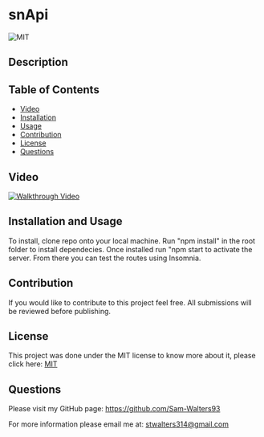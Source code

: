 # snApi

  ![MIT](https://img.shields.io/badge/License-MIT-green)

  ## Description
  

  ## Table of Contents
  * [Video](#Video)
  * [Installation](#installation)
  * [Usage](#usage)
  * [Contribution](#contribution)
  * [License](#license)
  * [Questions](#questions)

  ## Video

 [![Walkthrough Video](./img/video-screenshot.jpg)](https://drive.google.com/file/d/1GELUXFJ5nMMXz9IcOj2mRd_HjEFngzr6/view)

 

  
  ## Installation and Usage
 To install, clone repo onto your local machine. Run "npm install" in the root folder to install dependecies. Once installed run "npm   start to activate the server. From there you can test the routes using Insomnia. 
  

  ## Contribution
  If you would like to contribute to this project feel free. All submissions will be reviewed before publishing. 

  ## License
  This project was done under the MIT license to know more about it, please click here: [MIT](https://choosealicense.com/licenses/mit/)

  ## Questions
  Please visit my GitHub page: https://github.com/Sam-Walters93
  
  For more information please email me at: stwalters314@gmail.com
